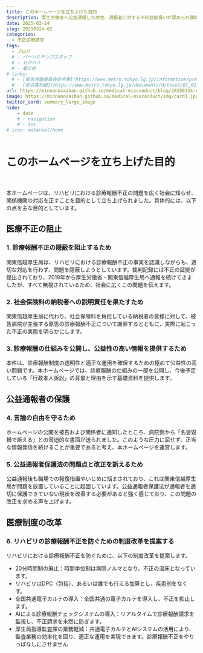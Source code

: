 ```yaml
---
title: このホームページを立ち上げた目的
description: 厚生労働省へ公益通報した原告、通報者に対する不利益取扱いが認められ勝訴しました。日本の医療は社会保険料という国民の負担によって支えられています。診療報酬の不正請求の実態を明らかにし、国民に説明するとともに不正防止と制度改革のための情報発信を行ってまいります。
date: 2025-03-24
slug: 20250324-02
categories:
  - 不正診療請求
tags:
  - ブログ
  # - パーソルテンプスタッフ
  # - セクハラ
  # - 雇止め
# links:
  # - [東京労働委員会命令書](https://www.metro.tokyo.lg.jp/information/press/2024/03/2024030701)
  # - [命令書別紙](https://www.metro.tokyo.lg.jp/documents/d/tosei/01_01b_02)
url: https://minnanosaiban.github.io/medical-misconduct/blog/20250324-02/
image: https://minnanosaiban.github.io/medical-misconduct/img/card1.jpg
twitter_card: summary_large_image
hide:
    - date
    # - navigation
    # - toc
# icon: material/home
---
```


# このホームページを立ち上げた目的

<!-- more -->

<p style="margin: 0;">
  <a href="https://twitter.com/share?url=https://minnanosaiban.github.io/medical-misconduct/blog/20250324-02/ &text=このホームページを立ち上げた目的 - 悪用されるリハビリ医療のしくみ"
     target="_blank" class="x-share" style="color: #FFFFFF;">
    <i class="fa-brands fa-x-twitter"></i> でシェア
  </a>
</p>

<div class="left-doc" markdown>

本ホームページは、リハビリにおける診療報酬不正の問題を広く社会に知らせ、関係機関の対応を正すことを目的として立ち上げられました。具体的には、以下の点を主な目的としています。

## 医療不正の阻止

### 1. 診療報酬不正の隠蔽を阻止するため

関東信越厚生局は、リハビリにおける診療報酬不正の事実を認識しながらも、適切な対応を行わず、問題を隠蔽しようとしています。裁判記録には不正の証拠が提出されており、2018年から厚生労働省・関東信越厚生局へ通報を続けてきましたが、すべて無視されているため、社会に広くこの問題を伝えます。

### 2. 社会保険料の納税者への説明責任を果たすため

関東信越厚生局に代わり、社会保険料を負担している納税者の皆様に対して、被告病院が主張する原告の診療報酬不正について謝罪するとともに、実際に起こった不正の実態を明らかにします。

### 3. 診療報酬の仕組みを公開し、公益性の高い情報を提供するため

本件は、診療報酬制度の透明性と適正な運用を確保するための極めて公益性の高い問題です。本ホームページでは、診療報酬の仕組みの一部を公開し、今後予定している「行政本人訴訟」の背景と理由を示す基礎資料を提供します。

## 公益通報者の保護

### 4. 言論の自由を守るため

ホームページの公開を被告および関係者に通知したところ、病院側から「名誉毀損で訴える」との脅迫的な書面が送られました。このような圧力に屈せず、正当な情報発信を続けることが重要であると考え、本ホームページを運営します。

### 5. 公益通報者保護法の問題点と改正を訴えるため

公益通報後も職場での報復措置やいじめに悩まされており、これは関東信越厚生局が問題を放置していることに起因しています。公益通報者保護法が通報者を適切に保護できていない現状を改善する必要があると強く感じており、この問題の改正を求める声を上げます。

## 医療制度の改革

### 6. リハビリの診療報酬不正を防ぐための制度改革を提案する

リハビリにおける診療報酬不正を防ぐために、以下の制度改革を提案します。

- 20分時間制の廃止：時間単位制は病院ノルマとなり、不正の温床となっています。　
- リハビリはDPC（包括）、あるいは誰でも行える加算とし、疾患別をなくす。
- 全国共通電子カルテの導入：全国共通の電子カルテを導入し、不正を抑止します。
- AIによる診療報酬チェックシステムの導入：リアルタイムで診療報酬請求を監視し、不正請求を未然に防ぎます。
- 厚生局指導監査課の業務軽減：共通電子カルテとAIシステムの活用により、監査業務の効率化を図り、適正な運用を実現できます。診療報酬不正をやりっぱなしにさせません

</div>

